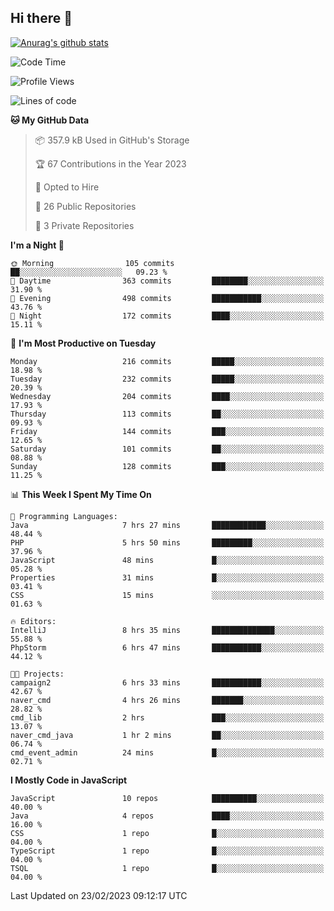 ## Hi there 👋

[![Anurag's github stats](https://github-readme-stats.vercel.app/api?username=Songwonseok)](https://github.com/anuraghazra/github-readme-stats)



<!--START_SECTION:waka-->
![Code Time](http://img.shields.io/badge/Code%20Time-2%2C098%20hrs%2025%20mins-blue)

![Profile Views](http://img.shields.io/badge/Profile%20Views-4-blue)

![Lines of code](https://img.shields.io/badge/From%20Hello%20World%20I%27ve%20Written--19.0%20million%20lines%20of%20code-blue)

**🐱 My GitHub Data** 

> 📦 357.9 kB Used in GitHub's Storage 
 > 
> 🏆 67 Contributions in the Year 2023
 > 
> 💼 Opted to Hire
 > 
> 📜 26 Public Repositories 
 > 
> 🔑 3 Private Repositories 
 > 
**I'm a Night 🦉** 

```text
🌞 Morning                105 commits         ██░░░░░░░░░░░░░░░░░░░░░░░   09.23 % 
🌆 Daytime                363 commits         ████████░░░░░░░░░░░░░░░░░   31.90 % 
🌃 Evening                498 commits         ███████████░░░░░░░░░░░░░░   43.76 % 
🌙 Night                  172 commits         ████░░░░░░░░░░░░░░░░░░░░░   15.11 % 
```
📅 **I'm Most Productive on Tuesday** 

```text
Monday                   216 commits         █████░░░░░░░░░░░░░░░░░░░░   18.98 % 
Tuesday                  232 commits         █████░░░░░░░░░░░░░░░░░░░░   20.39 % 
Wednesday                204 commits         ████░░░░░░░░░░░░░░░░░░░░░   17.93 % 
Thursday                 113 commits         ██░░░░░░░░░░░░░░░░░░░░░░░   09.93 % 
Friday                   144 commits         ███░░░░░░░░░░░░░░░░░░░░░░   12.65 % 
Saturday                 101 commits         ██░░░░░░░░░░░░░░░░░░░░░░░   08.88 % 
Sunday                   128 commits         ███░░░░░░░░░░░░░░░░░░░░░░   11.25 % 
```


📊 **This Week I Spent My Time On** 

```text
💬 Programming Languages: 
Java                     7 hrs 27 mins       ████████████░░░░░░░░░░░░░   48.44 % 
PHP                      5 hrs 50 mins       █████████░░░░░░░░░░░░░░░░   37.96 % 
JavaScript               48 mins             █░░░░░░░░░░░░░░░░░░░░░░░░   05.28 % 
Properties               31 mins             █░░░░░░░░░░░░░░░░░░░░░░░░   03.41 % 
CSS                      15 mins             ░░░░░░░░░░░░░░░░░░░░░░░░░   01.63 % 

🔥 Editors: 
IntelliJ                 8 hrs 35 mins       ██████████████░░░░░░░░░░░   55.88 % 
PhpStorm                 6 hrs 47 mins       ███████████░░░░░░░░░░░░░░   44.12 % 

🐱‍💻 Projects: 
campaign2                6 hrs 33 mins       ███████████░░░░░░░░░░░░░░   42.67 % 
naver_cmd                4 hrs 26 mins       ███████░░░░░░░░░░░░░░░░░░   28.82 % 
cmd_lib                  2 hrs               ███░░░░░░░░░░░░░░░░░░░░░░   13.07 % 
naver_cmd_java           1 hr 2 mins         ██░░░░░░░░░░░░░░░░░░░░░░░   06.74 % 
cmd_event_admin          24 mins             █░░░░░░░░░░░░░░░░░░░░░░░░   02.71 % 
```

**I Mostly Code in JavaScript** 

```text
JavaScript               10 repos            ██████████░░░░░░░░░░░░░░░   40.00 % 
Java                     4 repos             ████░░░░░░░░░░░░░░░░░░░░░   16.00 % 
CSS                      1 repo              █░░░░░░░░░░░░░░░░░░░░░░░░   04.00 % 
TypeScript               1 repo              █░░░░░░░░░░░░░░░░░░░░░░░░   04.00 % 
TSQL                     1 repo              █░░░░░░░░░░░░░░░░░░░░░░░░   04.00 % 
```




 Last Updated on 23/02/2023 09:12:17 UTC
<!--END_SECTION:waka-->
